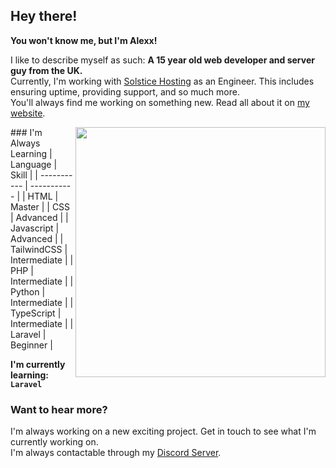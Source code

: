 ## Hey there!
**You won't know me, but I'm Alexx!**<br>

I like to describe myself as such: **A 15 year old web developer and server guy from the UK.**<br>
Currently, I'm working with <a href="https://solsticehosting.co.uk" target="_blank">Solstice Hosting</a> as an Engineer. This includes ensuring uptime, providing support, and so much more.<br>
You'll always find me working on something new. Read all about it on <a href="https://alexx.info" target="_blank">my website</a>.<br>
<!-- Image -->
<img align="right" src="https://github.com/soundlesss/soundlesss/blob/main/corgi-computer.gif" height="400" width="400">
<!-- Continuing Content -->
### I'm Always Learning
| Language      | Skill |
| ----------- | ----------- |
| HTML      | Master       |
| CSS   | Advanced        |
| Javascript      | Advanced       |
| TailwindCSS   | Intermediate        |
| PHP      | Intermediate       |
| Python   | Intermediate        |
|  TypeScript   | Intermediate        |
| Laravel   | Beginner        |

**I'm currently learning: `Laravel`**
### Want to hear more?
I'm always working on a new exciting project. Get in touch to see what I'm currently working on.<br>
I'm always contactable through my <a href="https://alexx.info" target="_blank">Discord Server</a>.


